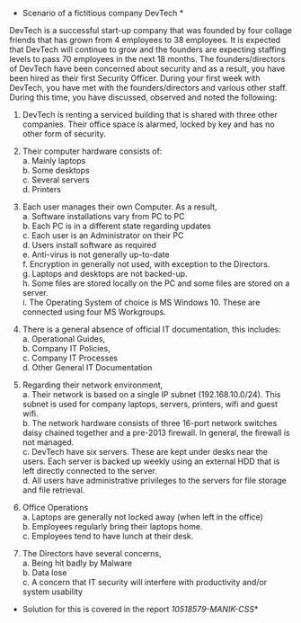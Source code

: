 * Scenario of a fictitious company DevTech *

DevTech is a successful start-up company that was founded by four collage friends that has grown
from 4 employees to 38 employees. It is expected that DevTech will continue to grow and the founders
are expecting staffing levels to pass 70 employees in the next 18 months.
The founders/directors of DevTech have been concerned about security and as a result, you have been
hired as their first Security Officer.
During your first week with DevTech, you have met with the founders/directors and various other
staff. During this time, you have discussed, observed and noted the following:

1. DevTech is renting a serviced building that is shared with three other companies. Their office
space is alarmed, locked by key and has no other form of security. 

2. Their computer hardware consists of: <br />
a. Mainly laptops <br />
b. Some desktops <br />
c. Several servers <br />
d. Printers <br />

3. Each user manages their own Computer. As a result, <br />
a. Software installations vary from PC to PC <br />
b. Each PC is in a different state regarding updates <br />
c. Each user is an Administrator on their PC <br />
d. Users install software as required <br />
e. Anti-virus is not generally up-to-date <br />
f. Encryption in generally not used, with exception to the Directors. <br />
g. Laptops and desktops are not backed-up. <br />
h. Some files are stored locally on the PC and some files are stored on a server. <br />
i. The Operating System of choice is MS Windows 10. These are connected using four MS Workgroups. <br />

4. There is a general absence of official IT documentation, this includes: <br />
a. Operational Guides, <br />
b. Company IT Policies, <br />
c. Company IT Processes <br />
d. Other General IT Documentation <br />

5. Regarding their network environment, <br />
a. Their network is based on a single IP subnet (192.168.10.0/24). This subnet is used for
company laptops, servers, printers, wifi and guest wifi. <br />
b. The network hardware consists of three 16-port network switches daisy chained
together and a pre-2013 firewall. In general, the firewall is not managed. <br />
c. DevTech have six servers. These are kept under desks near the users. Each server is
backed up weekly using an external HDD that is left directly connected to the server. <br />
d. All users have administrative privileges to the servers for file storage and file retrieval. <br />

6. Office Operations <br />
a. Laptops are generally not locked away (when left in the office) <br />
b. Employees regularly bring their laptops home. <br />
c. Employees tend to have lunch at their desk. <br />

7. The Directors have several concerns, <br />
a. Being hit badly by Malware <br />
b. Data lose <br />
c. A concern that IT security will interfere with productivity and/or system usability <br />

* Solution for this is covered in the report *10518579-MANIK-CSS**
